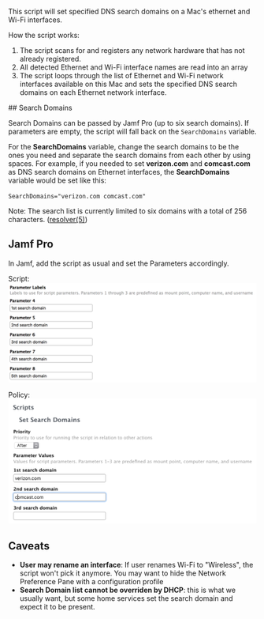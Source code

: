 This script will set specified DNS search domains on a Mac's ethernet and Wi-Fi interfaces.

How the script works:

1. The script scans for and registers any network hardware that has not already registered.
2. All detected Ethernet and Wi-Fi interface names are read into an array
3. The script loops through the list of Ethernet and Wi-Fi network interfaces available on this Mac and sets the specified DNS search domains on each Ethernet network interface.

## Search Domains

Search Domains can be passed by Jamf Pro (up to six search domains). If parameters are empty, the script will fall back on the `SearchDomains` variable.

For the **SearchDomains** variable, change the search domains to be the ones you need and separate the search domains from each other by using spaces. For example, if you needed to set **verizon.com** and **comcast.com** as DNS search domains on Ethernet interfaces, the **SearchDomains** variable would be set like this:

`SearchDomains="verizon.com comcast.com"`

Note: The search list is currently limited to six domains with a total of 256 characters. ([resolver(5)](x-man-page://5/resolver))

## Jamf Pro

In Jamf, add the script as usual and set the Parameters accordingly.

Script:
![](jamf_search_domains_script.png)

Policy:
![](jamf_search_domains_policy.png)

## Caveats

- **User may rename an interface**: If user renames Wi-Fi to "Wireless", the script won't pick it anymore. You may want to hide the Network Preference Pane with a configuration profile
- **Search Domain list cannot be overriden by DHCP**: this is what we usually want, but some home services set the search domain and expect it to be present.